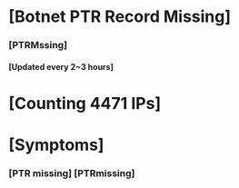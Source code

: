 # [Botnet PTR Record Missing]
### [PTRMssing]
#### [Updated every 2~3 hours]

# [Counting 4471 IPs]

# [Symptoms] 
###   [PTR missing] [PTRmissing]
